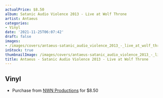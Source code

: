 ```yaml
---
actualPrice: $8.50
album: Satanic Audio Violence 2013 - Live at Wolf Throne
artist: Antaeus
categories:
- Vinyl
date: '2021-11-25T06:07:42'
draft: false
images:
- /images/covers/antaeus-satanic_audio_violence_2013_-_live_at_wolf_throne.jpg
inStock: true
thumbnailImage: /images/covers/antaeus-satanic_audio_violence_2013_-_live_at_wolf_throne-thumb.jpg
title: Antaeus - Satanic Audio Violence 2013 - Live at Wolf Throne
---
```


## Vinyl
* Purchase from [NWN Productions](http://shop.nwnprod.com/index.php?route=product/product&path=75&product_id=2322&sort=pd.name&order=ASC) for $8.50
